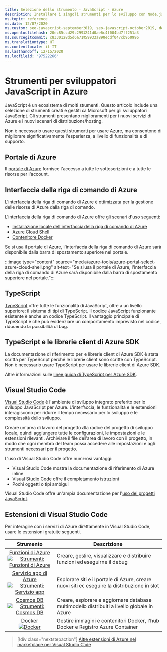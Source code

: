 ```yaml
---
title: Selezione dello strumento - JavaScript - Azure
description: Installare i singoli strumenti per lo sviluppo con Node.js e JavaScript in Azure
ms.topic: reference
ms.date: 12/07/2020
ms.custom: seo-javascript-september2019, seo-javascript-october2019, devx-track-js
ms.openlocfilehash: 20ec85ccd29c2993241d0ae6c4f004bd7ff251a3
ms.sourcegitcommit: c8330128d5d6a71859933a890ecdf047cb950996
ms.translationtype: HT
ms.contentlocale: it-IT
ms.lasthandoff: 12/15/2020
ms.locfileid: "97522266"
---
```

# <a name="tools-for-javascript-developers-on-azure"></a>Strumenti per sviluppatori JavaScript in Azure 

JavaScript è un ecosistema di molti strumenti. Questo articolo include una selezione di strumenti creati e gestiti da Microsoft per gli sviluppatori JavaScript. Gli strumenti presentano miglioramenti per i nuovi servizi di Azure e i nuovi scenari di distribuzione/hosting. 

Non è necessario usare questi strumenti per usare Azure, ma consentono di migliorare significativamente l'esperienza, a livello di funzionalità e di supporto. 

## <a name="azure-portal"></a>Portale di Azure

Il [portale di Azure](https://portal.azure.com/) fornisce l'accesso a tutte le sottoscrizioni e a tutte le risorse per l'account. 

## <a name="azure-cli"></a>Interfaccia della riga di comando di Azure
L'interfaccia della riga di comando di Azure è ottimizzata per la gestione delle risorse di Azure dalla riga di comando. 

L'interfaccia della riga di comando di Azure offre gli scenari d'uso seguenti:

* [Installazione locale dell'interfaccia della riga di comando di Azure](/cli/azure/install-az-cli2)
* [Azure Cloud Shell](https://shell.azure.com/)
* [Contenitore Docker](/cli/azure/run-azure-cli-docker)

Se si usa il portale di Azure, l'interfaccia della riga di comando di Azure sarà disponibile dalla barra di spostamento superiore nel portale.

:::image type="content" source="media/azure-tools/azure-portal-select-azure-cloud-shell.png" alt-text="Se si usa il portale di Azure, l'interfaccia della riga di comando di Azure sarà disponibile dalla barra di spostamento superiore nel portale.":::

## <a name="typescript"></a>TypeScript

[TypeScript](https://www.typescriptlang.org/download) offre tutte le funzionalità di JavaScript, oltre a un livello superiore: il sistema di tipi di TypeScript. Il codice JavaScript funzionante esistente è anche un codice TypeScript. Il vantaggio principale di TypeScript è che può evidenziare un comportamento imprevisto nel codice, riducendo la possibilità di bug.

## <a name="typescript-and-the-azure-sdk-client-libraries"></a>TypeScript e le librerie client di Azure SDK

La documentazione di riferimento per le librerie client di Azure SDK è stata scritta per TypeScript perché le librerie client sono scritte con TypeScript. Non è necessario usare TypeScript per usare le librerie client di Azure SDK. 

Altre informazioni sulle [linee guida di TypeScript per Azure SDK](https://azure.github.io/azure-sdk/typescript_introduction.html).

## <a name="visual-studio-code"></a>Visual Studio Code

[Visual Studio Code](https://code.visualstudio.com) è l'ambiente di sviluppo integrato preferito per lo sviluppo JavaScript per Azure. L'interfaccia, le funzionalità e le estensioni interagiscono per ridurre il tempo necessario per lo sviluppo e le complessità dello sviluppo. 

Creare un'area di lavoro del progetto alla radice del progetto di sviluppo locale, quindi aggiungere tutte le configurazioni, le impostazioni e le estensioni rilevanti. Archiviare il file dell'area di lavoro con il progetto, in modo che ogni membro del team possa accedere alle impostazioni e agli strumenti necessari per il progetto.

L'uso di Visual Studio Code offre numerosi vantaggi:

* Visual Studio Code mostra la documentazione di riferimento di Azure inline
* Visual Studio Code offre il completamento istruzioni
* Pochi oggetti o tipi ambigui

Visual Studio Code offre un'ampia documentazione per l'[uso dei progetti JavaScript](https://code.visualstudio.com/docs/nodejs/working-with-javascript). 

## <a name="visual-studio-code-extensions"></a>Estensioni di Visual Studio Code
Per interagire con i servizi di Azure direttamente in Visual Studio Code, usare le estensioni gratuite seguenti.

| Strumento | Descrizione  |
|:---------:|---------|
| [Funzioni di Azure](https://marketplace.visualstudio.com/items?itemName=ms-azuretools.vscode-azurefunctions "Collegamento all'estensione Funzioni di Azure") <br> [![Strumenti: Funzioni di Azure](media/node-azure-tools/icon-azure-functions.png)](https://marketplace.visualstudio.com/items?itemName=ms-azuretools.vscode-azurefunctions) | Creare, gestire, visualizzare e distribuire funzioni ed eseguirne il debug|
| [Servizio app di Azure](https://marketplace.visualstudio.com/items?itemName=ms-azuretools.vscode-azureappservice "Collegamento all'estensione Servizio app di Azure") <br> [![Strumenti: Servizio app](media/node-azure-tools/icon-azure-app-service.png)](https://marketplace.visualstudio.com/items?itemName=ms-azuretools.vscode-azureappservice) | Esplorare siti e il portale di Azure, creare nuovi siti ed eseguire la distribuzione in slot |
| [Cosmos DB](https://marketplace.visualstudio.com/items?itemName=ms-azuretools.vscode-cosmosdb "Collegamento all'estensione Cosmos DB" )  <br> [![Strumenti: Cosmos DB](media/node-azure-tools/icon-cosmos-db.png)](https://marketplace.visualstudio.com/items?itemName=ms-azuretools.vscode-cosmosdb)| Creare, esplorare e aggiornare database multimodello distribuiti a livello globale in Azure |
| [Docker](https://marketplace.visualstudio.com/items?itemName=formulahendry.docker-explorer)   <br> [![Docker](media/node-azure-tools/icon-docker.png)](https://marketplace.visualstudio.com/items?itemName=formulahendry.docker-explorer)| Gestire immagini e contenitori Docker, l'hub Docker e Registro Azure Container |

> [!div class="nextstepaction"]
> [Altre estensioni di Azure nel marketplace per Visual Studio Code](https://marketplace.visualstudio.com/search?term=azure&target=VSCode&category=All%20categories&sortBy=Relevance)
